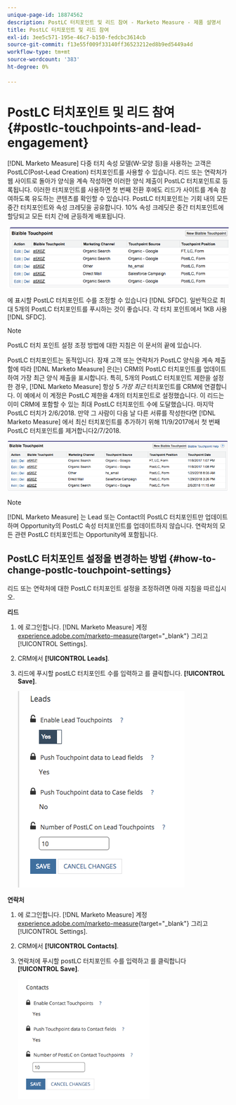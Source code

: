 ```yaml
---
unique-page-id: 18874562
description: PostLC 터치포인트 및 리드 참여 - Marketo Measure - 제품 설명서
title: PostLC 터치포인트 및 리드 참여
exl-id: 3ee5c571-195e-46c7-b150-fedcbc3614cb
source-git-commit: f13e55f009f33140ff36523212ed8b9ed5449a4d
workflow-type: tm+mt
source-wordcount: '383'
ht-degree: 0%

---
```


# PostLC 터치포인트 및 리드 참여 {#postlc-touchpoints-and-lead-engagement}

[!DNL Marketo Measure] 다중 터치 속성 모델(W-모양 등)을 사용하는 고객은 PostLC(Post-Lead Creation) 터치포인트를 사용할 수 있습니다. 리드 또는 연락처가 웹 사이트로 돌아가 양식을 계속 작성하면 이러한 양식 제출이 PostLC 터치포인트로 등록됩니다. 이러한 터치포인트를 사용하면 첫 번째 전환 후에도 리드가 사이트를 계속 참여하도록 유도하는 콘텐츠를 확인할 수 있습니다. PostLC 터치포인트는 기회 내의 모든 중간 터치포인트와 속성 크레딧을 공유합니다. 10% 속성 크레딧은 중간 터치포인트에 할당되고 모든 터치 간에 균등하게 배포됩니다.

![](assets/1.png)

에 표시할 PostLC 터치포인트 수를 조정할 수 있습니다 [!DNL SFDC]. 일반적으로 최대 5개의 PostLC 터치포인트를 푸시하는 것이 좋습니다. 각 터치 포인트에서 1KB 사용 [!DNL SFDC].

>[!NOTE]
>
>PostLC 터치 포인트 설정 조정 방법에 대한 지침은 이 문서의 끝에 있습니다.

PostLC 터치포인트는 동적입니다. 잠재 고객 또는 연락처가 PostLC 양식을 계속 제출함에 따라 [!DNL Marketo Measure] 은(는) CRM의 PostLC 터치포인트를 업데이트하여 가장 최근 양식 제출을 표시합니다. 특히, 5개의 PostLC 터치포인트 제한을 설정한 경우, [!DNL Marketo Measure] 항상 5 _가장 최근_ 터치포인트를 CRM에 연결합니다.  이 예에서 이 계정은 PostLC 제한을 4개의 터치포인트로 설정했습니다. 이 리드는 이미 CRM에 포함할 수 있는 최대 PostLC 터치포인트 수에 도달했습니다. 마지막 PostLC 터치가 2/6/2018. 만약 그 사람이 다음 날 다른 서류를 작성한다면 [!DNL Marketo Measure] 에서 최신 터치포인트를 추가하기 위해 11/9/2017에서 첫 번째 PostLC 터치포인트를 제거합니다2/7/2018.

![](assets/2.png)

>[!NOTE]
>
>[!DNL Marketo Measure] 는 Lead 또는 Contact의 PostLC 터치포인트만 업데이트하며 Opportunity의 PostLC 속성 터치포인트를 업데이트하지 않습니다. 연락처의 모든 관련 PostLC 터치포인트는 Opportunity에 포함됩니다.

## PostLC 터치포인트 설정을 변경하는 방법 {#how-to-change-postlc-touchpoint-settings}

리드 또는 연락처에 대한 PostLC 터치포인트 설정을 조정하려면 아래 지침을 따르십시오.

**리드**

1. 에 로그인합니다. [!DNL Marketo Measure] 계정 [experience.adobe.com/marketo-measure](https://experience.adobe.com/marketo-measure){target="_blank"} 그리고 [!UICONTROL Settings].

1. CRM에서 **[!UICONTROL Leads]**.

1. 리드에 푸시할 postLC 터치포인트 수를 입력하고 를 클릭합니다. **[!UICONTROL Save]**.

   ![](assets/3.png)

**연락처**

1. 에 로그인합니다. [!DNL Marketo Measure] 계정 [experience.adobe.com/marketo-measure](https://experience.adobe.com/marketo-measure){target="_blank"} 그리고 [!UICONTROL Settings].

1. CRM에서 **[!UICONTROL Contacts]**.

1. 연락처에 푸시할 postLC 터치포인트 수를 입력하고 를 클릭합니다 **[!UICONTROL Save]**.

   ![](assets/4.png)
